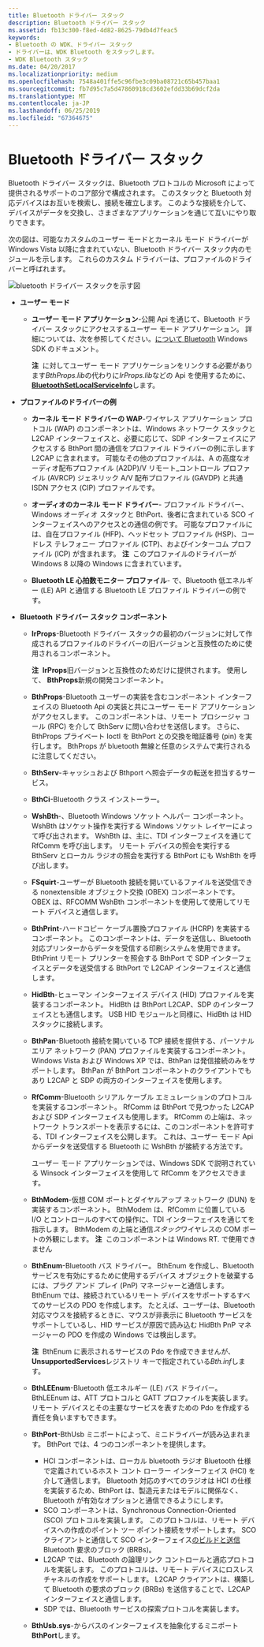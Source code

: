```yaml
---
title: Bluetooth ドライバー スタック
description: Bluetooth ドライバー スタック
ms.assetid: fb13c300-f8ed-4d82-8625-79db4d7feac5
keywords:
- Bluetooth の WDK、ドライバー スタック
- ドライバーは、WDK Bluetooth をスタックします。
- WDK Bluetooth スタック
ms.date: 04/20/2017
ms.localizationpriority: medium
ms.openlocfilehash: 7548a401ffe5c96fbe3c09ba08721c65b457baa1
ms.sourcegitcommit: fb7d95c7a5d47860918cd3602efdd33b69dcf2da
ms.translationtype: MT
ms.contentlocale: ja-JP
ms.lasthandoff: 06/25/2019
ms.locfileid: "67364675"
---
```

# <a name="bluetooth-driver-stack"></a>Bluetooth ドライバー スタック


Bluetooth ドライバー スタックは、Bluetooth プロトコルの Microsoft によって提供されるサポートのコア部分で構成されます。 このスタックと Bluetooth 対応デバイスはお互いを検索し、接続を確立します。 このような接続を介して、デバイスがデータを交換し、さまざまなアプリケーションを通じて互いにやり取りできます。

次の図は、可能なカスタムのユーザー モードとカーネル モード ドライバーが Windows Vista 以降に含まれていない、Bluetooth ドライバー スタック内のモジュールを示します。 これらのカスタム ドライバーは、プロファイルのドライバーと呼ばれます。

![bluetooth ドライバー スタックを示す図](images/bluetooth-architecture.png)

-   **ユーザー モード**
    -   **ユーザー モード アプリケーション**-公開 Api を通じて、Bluetooth ドライバー スタックにアクセスするユーザー モード アプリケーション。 詳細については、次を参照してください。[について Bluetooth](https://go.microsoft.com/fwlink/p/?linkid=50712) Windows SDK のドキュメント。

        **注**  に対してユーザー モード アプリケーションをリンクする必要があります*BthProps.lib*の代わりに*IrProps.lib*などの Api を使用するために、 [ **BluetoothSetLocalServiceInfo**](https://docs.microsoft.com/windows/desktop/api/bluetoothapis/nf-bluetoothapis-bluetoothsetlocalserviceinfo)します。

         

-   **プロファイルのドライバーの例**
    -   **カーネル モード ドライバーの WAP**-ワイヤレス アプリケーション プロトコル (WAP) のコンポーネントは、Windows ネットワーク スタックと L2CAP インターフェイスと、必要に応じて、SDP インターフェイスにアクセスする BthPort 間の通信をプロファイル ドライバーの例に示しますL2CAP に含まれます。 可能なその他のプロファイルは、A の高度なオーディオ配布プロファイル (A2DP)/V リモート_コントロール プロファイル (AVRCP) ジェネリック A/V 配布プロファイル (GAVDP) と共通 ISDN アクセス (CIP) プロファイルです。
    -   **オーディオのカーネル モード ドライバー**- プロファイル ドライバー、Windows オーディオ スタックと BthPort、後者に含まれている SCO インターフェイスへのアクセスとの通信の例です。 可能なプロファイルには、自在プロファイル (HFP)、ヘッドセット プロファイル (HSP)、コードレス テレフォニー プロファイル (CTP)、およびインターコム プロファイル (ICP) が含まれます。
        **注**  このプロファイルのドライバーが Windows 8 以降の Windows に含まれています。

         

    -   **Bluetooth LE 心拍数モニター プロファイル**- で、Bluetooth 低エネルギー (LE) API と通信する Bluetooth LE プロファイル ドライバーの例です。
-   **Bluetooth ドライバー スタック コンポーネント**
    -   **IrProps**-Bluetooth ドライバー スタックの最初のバージョンに対して作成されるプロファイルのドライバーの旧バージョンと互換性のために使用されるコンポーネント。

        **注**  **IrProps**旧バージョンと互換性のためだけに提供されます。 使用して、 **BthProps**新規の開発コンポーネント。

         

    -   **BthProps**-Bluetooth ユーザーの実装を含むコンポーネント インターフェイスの Bluetooth Api の実装と共にユーザー モード アプリケーションがアクセスします。 このコンポーネントは、リモート プロシージャ コール (RPC) を介して BthServ に問い合わせを送信します。 さらに、BthProps プライベート Ioctl を BthPort との交換を暗証番号 (pin) を実行します。 BthProps が bluetooth 無線と任意のシステムで実行されるに注意してください。
    -   **BthServ**-キャッシュおよび Bthport へ照会データの転送を担当するサービス。
    -   **BthCi**-Bluetooth クラス インストーラー。
    -   **WshBth**-、Bluetooth Windows ソケット ヘルパー コンポーネント。 WshBth はソケット操作を実行する Windows ソケット レイヤーによって呼び出されます。 WshBth は、主に、TDI インターフェイスを通じて RfComm を呼び出します。 リモート デバイスの照会を実行する BthServ とローカル ラジオの照会を実行する BthPort にも WshBth を呼び出します。
    -   **FSquirt**-ユーザーが Bluetooth 接続を開いているファイルを送受信できる nonextensible オブジェクト交換 (OBEX) コンポーネントです。 OBEX は、RFCOMM WshBth コンポーネントを使用して使用してリモート デバイスと通信します。
    -   **BthPrint**-ハードコピー ケーブル置換プロファイル (HCRP) を実装するコンポーネント。 このコンポーネントは、データを送信し、Bluetooth 対応プリンターからデータを受信する印刷システムを使用できます。 BthPrint リモート プリンターを照会する BthPort で SDP インターフェイスとデータを送受信する BthPort で L2CAP インターフェイスと通信します。
    -   **HidBth**-ヒューマン インターフェイス デバイス (HID) プロファイルを実装するコンポーネント。 HidBth は BthPort L2CAP、SDP のインターフェイスとも通信します。 USB HID モジュールと同様に、HidBth は HID スタックに接続します。
    -   **BthPan**-Bluetooth 接続を開いている TCP 接続を提供する、パーソナル エリア ネットワーク (PAN) プロファイルを実装するコンポーネント。 Windows Vista および Windows XP では、BthPan は発信接続のみをサポートします。 BthPan が BthPort コンポーネントのクライアントでもあり L2CAP と SDP の両方のインターフェイスを使用します。
    -   **RfComm**-Bluetooth シリアル ケーブル エミュレーションのプロトコルを実装するコンポーネント。 RfComm は BthPort で見つかった L2CAP および SDP インターフェイスも使用します。 RfComm の上端は、ネットワーク トランスポートを表示するには、このコンポーネントを許可する、TDI インターフェイスを公開します。 これは、ユーザー モード Api からデータを送受信する Bluetooth に WshBth が接続する方法です。

        ユーザー モード アプリケーションでは、Windows SDK で説明されている Winsock インターフェイスを使用して RfComm をアクセスできます。

    -   **BthModem**-仮想 COM ポートとダイヤルアップ ネットワーク (DUN) を実装するコンポーネント。 BthModem は、RfComm に位置している I/O とコントロールのすべての操作に、TDI インターフェイスを通じてを指示します。 BthModem の上端と通信*スタック*ワイヤレスの COM ポートの外観にします。
        **注**  このコンポーネントは Windows RT. で使用できません

         

    -   **BthEnum**-Bluetooth バス ドライバー。 BthEnum を作成し、Bluetooth サービスを有効にするために使用するデバイス オブジェクトを破棄するには、プラグ アンド プレイ (PnP) マネージャーと通信します。 BthEnum では、接続されているリモート デバイスをサポートするすべてのサービスの PDO を作成します。 たとえば、ユーザーは、Bluetooth 対応マウスを接続するときに、マウスが非表示に Bluetooth サービスをサポートしているし、HID サービスが原因で読み込む HidBth PnP マネージャーの PDO を作成の Windows では検出します。

        **注**  BthEnum に表示されるサービスの Pdo を作成できませんが、 **UnsupportedServices**レジストリ キーで指定されている*Bth.inf*します。

         

    -   **BthLEEnum**-Bluetooth 低エネルギー (LE) バス ドライバー。 BthLEEnum は、ATT プロトコルと GATT プロファイルを実装します。 リモート デバイスとその主要なサービスを表すための Pdo を作成する責任を負いますもできます。

    -   **BthPort**-BthUsb ミニポートによって、ミニドライバーが読み込まれます。 BthPort では、4 つのコンポーネントを提供します。
        -   HCI コンポーネントは、ローカル bluetooth ラジオ Bluetooth 仕様で定義されているホスト コント ローラー インターフェイス (HCI) を介して通信します。 Bluetooth 対応のすべてのラジオは HCI の仕様を実装するため、BthPort は、製造元またはモデルに関係なく、Bluetooth が有効なオプションと通信できるようにします。
        -   SCO コンポーネントは、Synchronous Connection-Oriented (SCO) プロトコルを実装します。 このプロトコルは、リモート デバイスへの作成のポイント ツー ポイント接続をサポートします。 SCO クライアントと通信して SCO インターフェイス[のビルドと送信](building-and-sending-a-brb.md)Bluetooth 要求のブロック (BRBs)。
        -   L2CAP では、Bluetooth の論理リンク コントロールと適応プロトコルを実装します。 このプロトコルは、リモート デバイスにロスレス チャネルの作成をサポートします。 L2CAP クライアントは、構築して Bluetooth の要求のブロック (BRBs) を送信することで、L2CAP インターフェイスと通信します。
        -   SDP では、Bluetooth サービスの探索プロトコルを実装します。
    -   **BthUsb.sys**-からバスのインターフェイスを抽象化するミニポート**BthPort**します。

 

 






